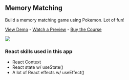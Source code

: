 ## Memory Matching

Build a memory matching game using Pokemon. Lot of fun!

[View Demo](https://0dsop.csb.app/) - [Watch a Preview](https://learn.chrisoncode.io/courses/make-20-react-apps/326011-13-memory-matching-game/930017-00-memory-matching-preview) - [Buy the Course](https://20ReactApps.com/?utm_source=github.com&utm_medium=readme)

[![](https://scotch-res.cloudinary.com/video/upload/vs_50,dl_200,e_loop/v1592352066/13-memory-matching_cvgqvl.gif)](https://learn.chrisoncode.io/courses/make-20-react-apps/326011-13-memory-matching-game/930017-00-memory-matching-preview)

### React skills used in this app

- React Context
- React state w/ useState()
- A lot of React effects w/ useEffect()
